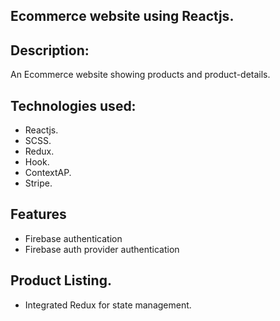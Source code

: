 ## Ecommerce website using Reactjs.

## Description:
An Ecommerce website showing products and product-details.

## Technologies used:

- Reactjs.
- SCSS.
- Redux.
- Hook.
- ContextAP.
- Stripe.


## Features
- Firebase authentication
- Firebase auth provider authentication

## Product Listing.
- Integrated Redux for state management.


